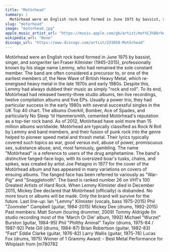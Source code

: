 ```yaml
---
title: "Motörhead"
summary: |
  Motörhead were an English rock band formed in June 1975 by bassist, singer, and songwriter Ian Fraser Kilmister (1945–2015), professionally known by his stage name Lemmy, who had remained the sole constant member. The band are often considered a precursor to, or one of the earliest members of, the New Wave of British Heavy Metal, which re-energised heavy metal in the late 1970s and early 1980s. Despite this, Lemmy had always dubbed their music as simply "rock and roll". To its end, Motörhead had released twenty-three studio albums, ten live recordings, twelve compilation albums and five EPs. Usually a power trio, they had particular success in the early 1980s with several successful singles in the UK Top 40 chart. The albums Overkill, Bomber, Ace of Spades, and particularly No Sleep 'til Hammersmith, cemented Motörhead's reputation as a top-tier rock band. As of 2012, Motörhead have sold more than 15 million albums worldwide. Motörhead are typically classified as Rock N Roll by Lemmy and band members, and their fusion of punk rock into the genre helped to pioneer speed metal and thrash metal. Their lyrics typically covered such topics as war, good versus evil, abuse of power, promiscuous sex, substance abuse, and, most famously, gambling. The name "Motörhead" is a reference to users of the drug amphetamine. The band's distinctive fanged-face logo, with its oversized boar's tusks, chains, and spikes, was created by artist Joe Petagno in 1977 for the cover of the Motörhead album and has appeared in many variations on covers of ensuing albums. The fanged face has been referred to variously as "War-Pig" and "Snaggletooth". The band is ranked number 26 on VH1's 100 Greatest Artists of Hard Rock. When Lemmy Kilmister died in December 2015, Mickey Dee declared that Motörhead (officially) is disbanded. No more tours or albums will be made. Only the brand will survive for the future. Last line-up: Ian "Lemmy" Kilmister (vocals, bass 1975-2015) Phil "Zoomster" Campbell (guitar, 1984-2015) Mickey Dee (drums, 1992-2015) Past members: Matt Sorum (touring drummer, 2009) Tommy Aldrigde (In studio recording most of the 'March Or Die' album, 1992) Michael "Wurzel" Burston (guitar, 1984-95) Phil "Philthy Animal" Taylor (drums, 1975-84 / 1987-92) Pete Gill (drums, 1984-87) Brian Robertson (guitar, 1982-83) "Fast" Eddie Clarke (guitar, 1976-82) Larry Wallis (guitar, 1975-76) Lucas Fox (drums, 1975) Winner of 1 Grammy Award: - Best Metal Performance for Whiplash from [m780782
slug: "motorhead"
image: "motorhead.jpg"
apple_music_artist_url: "https://music.apple.com/gb/artist/mot%C3%B6rhead/539605"
wikipedia_url: "None"
discogs_url: "https://www.discogs.com/artist/233658-Motörhead"
---
```


Motörhead were an English rock band formed in June 1975 by bassist, singer, and songwriter Ian Fraser Kilmister (1945–2015), professionally known by his stage name Lemmy, who had remained the sole constant member. The band are often considered a precursor to, or one of the earliest members of, the New Wave of British Heavy Metal, which re-energised heavy metal in the late 1970s and early 1980s. Despite this, Lemmy had always dubbed their music as simply "rock and roll". To its end, Motörhead had released twenty-three studio albums, ten live recordings, twelve compilation albums and five EPs. Usually a power trio, they had particular success in the early 1980s with several successful singles in the UK Top 40 chart. The albums Overkill, Bomber, Ace of Spades, and particularly No Sleep 'til Hammersmith, cemented Motörhead's reputation as a top-tier rock band. As of 2012, Motörhead have sold more than 15 million albums worldwide. Motörhead are typically classified as Rock N Roll by Lemmy and band members, and their fusion of punk rock into the genre helped to pioneer speed metal and thrash metal. Their lyrics typically covered such topics as war, good versus evil, abuse of power, promiscuous sex, substance abuse, and, most famously, gambling. The name "Motörhead" is a reference to users of the drug amphetamine. The band's distinctive fanged-face logo, with its oversized boar's tusks, chains, and spikes, was created by artist Joe Petagno in 1977 for the cover of the Motörhead album and has appeared in many variations on covers of ensuing albums. The fanged face has been referred to variously as "War-Pig" and "Snaggletooth". The band is ranked number 26 on VH1's 100 Greatest Artists of Hard Rock. When Lemmy Kilmister died in December 2015, Mickey Dee declared that Motörhead (officially) is disbanded. No more tours or albums will be made. Only the brand will survive for the future. Last line-up: Ian "Lemmy" Kilmister (vocals, bass 1975-2015) Phil "Zoomster" Campbell (guitar, 1984-2015) Mickey Dee (drums, 1992-2015) Past members: Matt Sorum (touring drummer, 2009) Tommy Aldrigde (In studio recording most of the 'March Or Die' album, 1992) Michael "Wurzel" Burston (guitar, 1984-95) Phil "Philthy Animal" Taylor (drums, 1975-84 / 1987-92) Pete Gill (drums, 1984-87) Brian Robertson (guitar, 1982-83) "Fast" Eddie Clarke (guitar, 1976-82) Larry Wallis (guitar, 1975-76) Lucas Fox (drums, 1975) Winner of 1 Grammy Award: - Best Metal Performance for Whiplash from [m780782